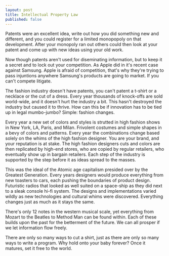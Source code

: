 ```yaml
---
layout: post
title: Intellectual Property Law
published: false
---
```


Patents were an excellent idea, write out how you did something new and different, and
you could register for a limited monopopoly on that development. After your monopoly ran out
others could then look at your patent and come up with new ideas using your old work.

Now though patents aren't used for diseminating information, but to keep it a secret and
to lock out your competition. As Apple did in it's recent case against Samsung. Apple is
afraid of competition, that's why they're trying to pass injuntions anywhere Samsung's
products are going to market. If you can't compete litigate.

The fashion industry doesn't have patents, you can't patent a t-shirt or a necklace or the cut of a dress.
Every year thousands of knock-offs are sold world-wide, and it doesn't hurt the industry a bit. This 
hasn't destroyed the industry but caused it to thrive. How can this be if innovation has to be tied up 
in legal mumbo-jumbo? Simple: fashion changes.

Every year a new set of colors and styles is strutted in high fashion shows in New York, LA, Paris,
and Milan. Frivolent costumes and simple shapes in a bevy of colors and patterns. Every year the combinations
change based solely on the whims of the high fashion designer. You are your brand, and your reputation is at 
stake. The high fashion designers cuts and colors are then replicated by high-end stores, who are copied by 
regular retailers, who eventually show up in bargain retailers. Each step of the industry is supported by the step before it
as ideas spread to the masses.

This was the ideal of the Atomic age capitalism presided over by the Greatest Generation. Every years designers would
produce everything from new toasters to cars, each pushing the boundaries of product design. Futuristic radios that looked
as well suited on a space-ship as they did next to a sleak console hi-fi system. The designs and implementations varied
wildly as new technologies and cultural whims were discovered. Everything changes just as much as it stays the same.

There's only 12 notes in the western musical scale, yet everything from Mozart to the Beatles to Method Man can be found within. Each of these
builds upon the past for the betterment of the future. We can all prosper if we let information flow freely.

There are only so many ways to cut a shirt, just as there are only so many ways to write a program. 
Why hold onto your baby forever? Once it matures, set it free to the world.

